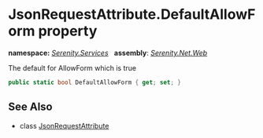 # JsonRequestAttribute.DefaultAllowForm property
**namespace:** *[Serenity.Services](../../README.md#serenity.services-namespace)*   **assembly**: *[Serenity.Net.Web](../../README.md)*

The default for AllowForm which is true

```csharp
public static bool DefaultAllowForm { get; set; }
```

## See Also

* class [JsonRequestAttribute](../JsonRequestAttribute.md)